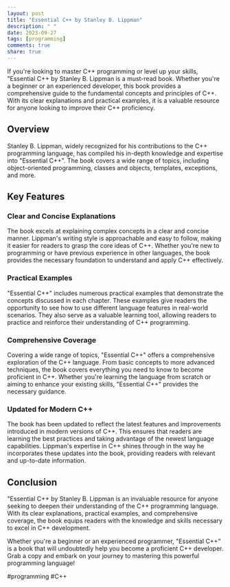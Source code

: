 ```yaml
---
layout: post
title: "Essential C++ by Stanley B. Lippman"
description: " "
date: 2023-09-27
tags: [programming]
comments: true
share: true
---
```


If you're looking to master C++ programming or level up your skills, "Essential C++ by Stanley B. Lippman is a must-read book. Whether you're a beginner or an experienced developer, this book provides a comprehensive guide to the fundamental concepts and principles of C++. With its clear explanations and practical examples, it is a valuable resource for anyone looking to improve their C++ proficiency.

## Overview

Stanley B. Lippman, widely recognized for his contributions to the C++ programming language, has compiled his in-depth knowledge and expertise into "Essential C++". The book covers a wide range of topics, including object-oriented programming, classes and objects, templates, exceptions, and more.

## Key Features

### Clear and Concise Explanations

The book excels at explaining complex concepts in a clear and concise manner. Lippman's writing style is approachable and easy to follow, making it easier for readers to grasp the core ideas of C++. Whether you're new to programming or have previous experience in other languages, the book provides the necessary foundation to understand and apply C++ effectively.

### Practical Examples

"Essential C++" includes numerous practical examples that demonstrate the concepts discussed in each chapter. These examples give readers the opportunity to see how to use different language features in real-world scenarios. They also serve as a valuable learning tool, allowing readers to practice and reinforce their understanding of C++ programming.

### Comprehensive Coverage

Covering a wide range of topics, "Essential C++" offers a comprehensive exploration of the C++ language. From basic concepts to more advanced techniques, the book covers everything you need to know to become proficient in C++. Whether you're learning the language from scratch or aiming to enhance your existing skills, "Essential C++" provides the necessary guidance.

### Updated for Modern C++

The book has been updated to reflect the latest features and improvements introduced in modern versions of C++. This ensures that readers are learning the best practices and taking advantage of the newest language capabilities. Lippman's expertise in C++ shines through in the way he incorporates these updates into the book, providing readers with relevant and up-to-date information.

## Conclusion

"Essential C++ by Stanley B. Lippman is an invaluable resource for anyone seeking to deepen their understanding of the C++ programming language. With its clear explanations, practical examples, and comprehensive coverage, the book equips readers with the knowledge and skills necessary to excel in C++ development.

Whether you're a beginner or an experienced programmer, "Essential C++" is a book that will undoubtedly help you become a proficient C++ developer. Grab a copy and embark on your journey to mastering this powerful programming language!

#programming #C++